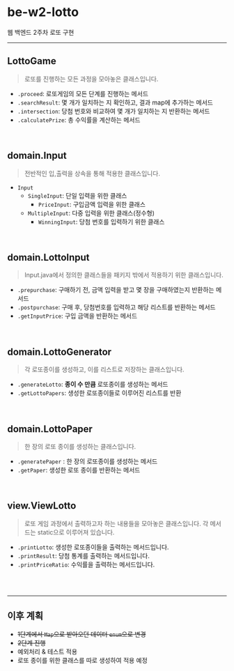 # be-w2-lotto
웹 백엔드 2주차 로또 구현

-------


## LottoGame

> 로또를 진행하는 모든 과정을 모아놓은 클래스입니다.

- `.proceed`: 로또게임의 모든 단계를 진행하는 메서드
- `.searchResult`: 몇 개가 일치하는 지 확인하고, 결과 map에 추가하는 메서드
- `.intersection`: 당첨 번호와 비교하여 몇 개가 일치하는 지 반환하는 메서드
- `.calculatePrize`: 총 수익률을 계산하는 메서드

<br>

## domain.Input

> 전반적인 입,출력을 상속을 통해 적용한 클래스입니다.

- `Input`
  - `SingleInput`: 단일 입력을 위한 클래스
    - `PriceInput`: 구입금액 입력을 위한 클래스
  - `MultipleInput`: 다중 입력을 위한 클래스(정수형)
    - `WinningInput`: 당첨 번호를 입력하기 위한 클래스

<br>

## domain.LottoInput

> Input.java에서 정의한 클래스들을 패키지 밖에서 적용하기 위한 클래스입니다.

- `.prepurchase`: 구매하기 전, 금액 입력을 받고 몇 장을 구매하였는지 반환하는 메서드
- `.postpurchase`: 구매 후, 당첨번호를 입력하고 해당 리스트를 반환하는 메서드
- `.getInputPrice`: 구입 금액을 반환하는 메서드

<br>

## domain.LottoGenerator

> 각 로또종이를 생성하고, 이를 리스트로 저장하는 클래스입니다.

- `.generateLotto`: **종이 수 만큼** 로또종이를 생성하는 메서드
- `.getLottoPapers`: 생성한 로또종이들로 이루어진 리스트를 반환

<br>

## domain.LottoPaper

> 한 장의 로또 종이를 생성하는 클래스입니다.

- `.generatePaper` : 한 장의 로또종이를 생성하는 메서드
- `.getPaper`: 생성한 로또 종이를 반환하는 메서드

<br>

## view.ViewLotto

> 로또 게임 과정에서 출력하고자 하는 내용들을 모아놓은 클래스입니다. 각 메서드는 static으로 이루어져 있습니다.

- `.printLotto`: 생성한 로또종이들을 출력하는 메서드입니다.
- `.printResult`: 당첨 통계를 출력하는 메서드입니다.
- `.printPriceRatio`: 수익률을 출력하는 메서드입니다.


<br>
<br>

--------

## 이후 계획

- ~~1단계에서 `Map`으로 받아오던 데이터 `enum`으로 변경~~
- ~~2단계 진행~~
- 예외처리 & 테스트 적용
- 로또 종이를 위한 클래스를 따로 생성하여 적용 예정